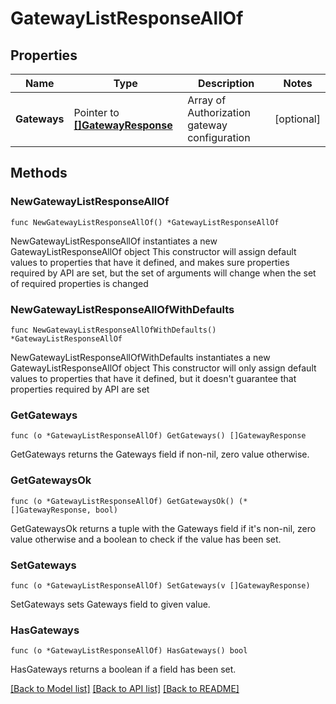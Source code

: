 # GatewayListResponseAllOf

## Properties

Name | Type | Description | Notes
------------ | ------------- | ------------- | -------------
**Gateways** | Pointer to [**[]GatewayResponse**](GatewayResponse.md) | Array of Authorization gateway configuration | [optional] 

## Methods

### NewGatewayListResponseAllOf

`func NewGatewayListResponseAllOf() *GatewayListResponseAllOf`

NewGatewayListResponseAllOf instantiates a new GatewayListResponseAllOf object
This constructor will assign default values to properties that have it defined,
and makes sure properties required by API are set, but the set of arguments
will change when the set of required properties is changed

### NewGatewayListResponseAllOfWithDefaults

`func NewGatewayListResponseAllOfWithDefaults() *GatewayListResponseAllOf`

NewGatewayListResponseAllOfWithDefaults instantiates a new GatewayListResponseAllOf object
This constructor will only assign default values to properties that have it defined,
but it doesn't guarantee that properties required by API are set

### GetGateways

`func (o *GatewayListResponseAllOf) GetGateways() []GatewayResponse`

GetGateways returns the Gateways field if non-nil, zero value otherwise.

### GetGatewaysOk

`func (o *GatewayListResponseAllOf) GetGatewaysOk() (*[]GatewayResponse, bool)`

GetGatewaysOk returns a tuple with the Gateways field if it's non-nil, zero value otherwise
and a boolean to check if the value has been set.

### SetGateways

`func (o *GatewayListResponseAllOf) SetGateways(v []GatewayResponse)`

SetGateways sets Gateways field to given value.

### HasGateways

`func (o *GatewayListResponseAllOf) HasGateways() bool`

HasGateways returns a boolean if a field has been set.


[[Back to Model list]](../../README.md#documentation-for-models) [[Back to API list]](../../README.md#documentation-for-api-endpoints) [[Back to README]](../../README.md)


